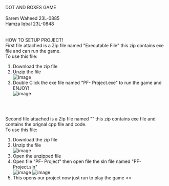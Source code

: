 DOT AND BOXES GAME<br>
<br>
Sarem Waheed 23L-0885<br>
Hamza Iqbal 23L-0848<br>
<br>
<br>
HOW TO SETUP PROJECT! <br>
First file attached is a Zip file named "Executable File" this zip contains exe file and can run the game.<br>
To use this file:<br>
1. Download the zip file <br>
2. Unzip the file <br>
![image](https://github.com/waheedsarem/DotandBoxesGame/assets/153753764/8c195888-a4e8-454c-84db-8ec3f3af37cc)
3. Double Click the exe file named "PF- Project.exe" to run the game and ENJOY!<br>
![image](https://github.com/waheedsarem/DotandBoxesGame/assets/153753764/538db79f-a4dd-42fe-bcf2-66a5293ae476)
<br>
<br>

Second file attached is a Zip file named "" this zip contains exe file and contains the orignal cpp file and code.<br>
To use this file:<br>
1. Download the zip file <br>
2. Unzip the file <br>
![image](https://github.com/waheedsarem/DotandBoxesGame/assets/153753764/1893162a-74fc-46da-b3ee-c83975652439)
4. Open the unzipped file <br>
5. Open file "PF- Project" then open file the sln file named "PF- Project.sln" <br>
![image](https://github.com/waheedsarem/DotandBoxesGame/assets/153753764/3ba356d7-aeb3-4192-b8c9-f2992e957a00)
![image](https://github.com/waheedsarem/DotandBoxesGame/assets/153753764/12992e3c-e551-4f49-b2cd-06fc67f1a0f6)
6. This opens our project now just run to play the game <>

